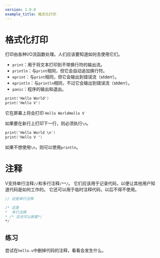 ```yaml
---
version: 1.0.0
example_title: 格式化打印
---
```


# 格式化打印

打印由各种I/O流函数处理。人们应该要知道如何去使用它们。
- `print`：用于将文本打印到不带换行符的输出流。
- `println`：与`print`相同，但它会自动追加换行符。
- `eprint`：与`print`相同，但它会输出到错误流（stderr）。
- `eprintln`：与`println`相同，不过它会输出到错误流（stderr）。
- `panic`：程序的输出和退出。

```v
print('Hello World')
print('Hello V')
```

它在屏幕上将会打印 `Hello WorldHello V`

如果要在新行上打印下一行，则必须执行`\n`。

```v
print('Hello World \n')
print('Hello V ')
```

如果不想使用`\n`，则可以使用`println`。

# 注释

V支持单行注释`//`和多行注释`/**/`。
它们应该用于记录代码，以便让其他用户知道代码是如何工作的。
它还可以用于临时注释代码，以后不得不使用。

```v
// 这是单行注释

/* 这是
*  多行注释
* /* 这也可以嵌套*/
*/
```


## 练习

尝试在`hello.v`中删掉代码的注释，看看会发生什么。
